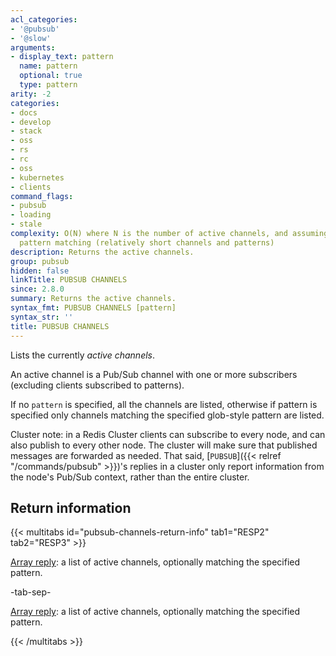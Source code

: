 ```yaml
---
acl_categories:
- '@pubsub'
- '@slow'
arguments:
- display_text: pattern
  name: pattern
  optional: true
  type: pattern
arity: -2
categories:
- docs
- develop
- stack
- oss
- rs
- rc
- oss
- kubernetes
- clients
command_flags:
- pubsub
- loading
- stale
complexity: O(N) where N is the number of active channels, and assuming constant time
  pattern matching (relatively short channels and patterns)
description: Returns the active channels.
group: pubsub
hidden: false
linkTitle: PUBSUB CHANNELS
since: 2.8.0
summary: Returns the active channels.
syntax_fmt: PUBSUB CHANNELS [pattern]
syntax_str: ''
title: PUBSUB CHANNELS
---
```

Lists the currently *active channels*.

An active channel is a Pub/Sub channel with one or more subscribers (excluding clients subscribed to patterns).

If no `pattern` is specified, all the channels are listed, otherwise if pattern is specified only channels matching the specified glob-style pattern are listed.

Cluster note: in a Redis Cluster clients can subscribe to every node, and can also publish to every other node. The cluster will make sure that published messages are forwarded as needed. That said, [`PUBSUB`]({{< relref "/commands/pubsub" >}})'s replies in a cluster only report information from the node's Pub/Sub context, rather than the entire cluster.

## Return information

{{< multitabs id="pubsub-channels-return-info" 
    tab1="RESP2" 
    tab2="RESP3" >}}

[Array reply](../../develop/reference/protocol-spec#arrays): a list of active channels, optionally matching the specified pattern.

-tab-sep-

[Array reply](../../develop/reference/protocol-spec#arrays): a list of active channels, optionally matching the specified pattern.

{{< /multitabs >}}
